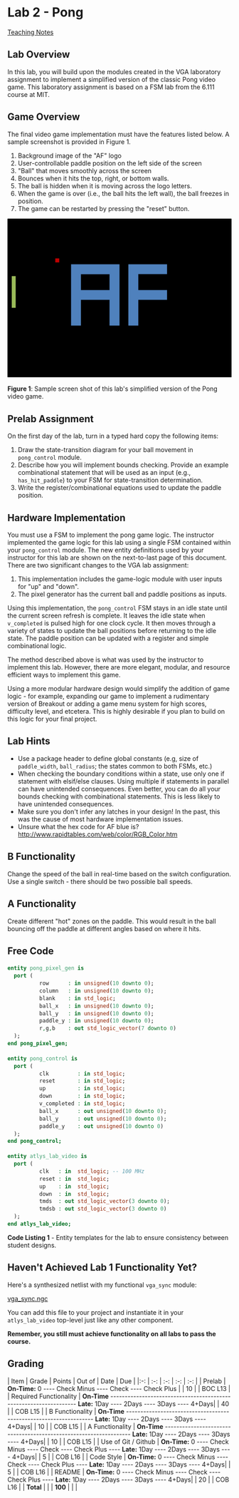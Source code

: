 # Lab 2 - Pong

[Teaching Notes](notes.html)

## Lab Overview

In this lab, you will build upon the modules created in the VGA laboratory assignment to implement a simplified version of the classic Pong video game.  This laboratory assignment is based on a FSM lab from the 6.111 course at MIT.

## Game Overview

The final video game implementation must have the features listed below.  A sample screenshot is provided in Figure 1.

1. Background image of the "AF" logo
2. User-controllable paddle position on the left side of the screen
3. "Ball" that moves smoothly across the screen
  1. Bounces when it hits the top, right, or bottom walls.
  2. The ball is hidden when it is moving across the logo letters.
  3. When the game is over (i.e., the ball hits the left wall), the ball freezes in position.
4. The game can be restarted by pressing the "reset" button.

![Figure 1](figure1.jpg)

**Figure 1**: Sample screen shot of this lab's simplified version of the Pong video game.

## Prelab Assignment

On the first day of the lab, turn in a typed hard copy the following items:

1. Draw the state-transition diagram for your ball movement in `pong_control` module.
2. Describe how you will implement bounds checking.  Provide an example combinational statement that will be used as an input (e.g., `has_hit_paddle`) to your FSM for state-transition determination.
3. Write the register/combinational equations used to update the paddle position.

## Hardware Implementation

You must use a FSM to implement the pong game logic.  The instructor implemented the game logic for this lab using a single FSM contained within your `pong_control` module.  The new entity definitions used by your instructor for this lab are shown on the next-to-last page of this document.  There are two significant changes to the VGA lab assignment:

1. This implementation includes the game-logic module with user inputs for "up" and "down".
2. The pixel generator has the current ball and paddle positions as inputs.

Using this implementation, the `pong_control` FSM stays in an idle state until the current screen refresh is complete.  It leaves the idle state when `v_completed` is pulsed high for one clock cycle.  It then moves through a variety of states to update the ball positions before returning to the idle state.  The paddle position can be updated with a register and simple combinational logic.

The method described above is what was used by the instructor to implement this lab.  However, there are more elegant, modular, and resource efficient ways to implement this game.

Using a more modular hardware design would simplify the addition of game logic - for example, expanding our game to implement a rudimentary version of Breakout or adding a game menu system for high scores, difficulty level, and etcetera.  This is highly desirable if you plan to build on this logic for your final project.

## Lab Hints

- Use a package header to define global constants (e.g, size of `paddle_width`, `ball_radius`; the states common to both FSMs, etc.)
- When checking the boundary conditions within a state, use only one if statement with elsif/else clauses.  Using multiple if statements in parallel can have unintended consequences.  Even better, you can do all your bounds checking with combinational statements.  This is less likely to have unintended consequences.
- Make sure you don't infer any latches in your design!  In the past, this was the cause of most hardware implementation issues.
- Unsure what the hex code for AF blue is?  http://www.rapidtables.com/web/color/RGB_Color.htm

## B Functionality

Change the speed of the ball in real-time based on the switch configuration.  Use a single switch - there should be two possible ball speeds.

## A Functionality

Create different "hot" zones on the paddle.  This would result in the ball bouncing off the paddle at different angles based on where it hits.

## Free Code

```vhdl
entity pong_pixel_gen is
  port (
          row      : in unsigned(10 downto 0);
          column   : in unsigned(10 downto 0);
          blank    : in std_logic;
          ball_x   : in unsigned(10 downto 0);
          ball_y   : in unsigned(10 downto 0);
          paddle_y : in unsigned(10 downto 0);
          r,g,b    : out std_logic_vector(7 downto 0)
  );
end pong_pixel_gen;

entity pong_control is
  port (
          clk         : in std_logic;
          reset       : in std_logic;
          up          : in std_logic;
          down        : in std_logic;
          v_completed : in std_logic;
          ball_x      : out unsigned(10 downto 0);
          ball_y      : out unsigned(10 downto 0);
          paddle_y    : out unsigned(10 downto 0)
  );
end pong_control;

entity atlys_lab_video is
  port (
          clk   : in  std_logic; -- 100 MHz
          reset : in  std_logic;
          up    : in  std_logic;
          down  : in  std_logic;
          tmds  : out std_logic_vector(3 downto 0);
          tmdsb : out std_logic_vector(3 downto 0)
  );
end atlys_lab_video;
```

**Code Listing 1** - Entity templates for the lab to ensure consistency between student designs.

## Haven't Achieved Lab 1 Functionality Yet?

Here's a synthesized netlist with my functional `vga_sync` module:

[vga_sync.ngc](vga_sync.ngc)

You can add this file to your project and instantiate it in your `atlys_lab_video` top-level just like any other component.

**Remember, you still must achieve functionality on all labs to pass the course.**

## Grading

| Item | Grade | Points | Out of | Date | Due |
|:-: | :-: | :-: | :-: | :-: |
| Prelab | **On-Time:** 0 ---- Check Minus ---- Check ---- Check Plus | | 10 | | BOC L13 |
| Required Functionality | **On-Time** ------------------------------------------------------------------ **Late:** 1Day ---- 2Days ---- 3Days ---- 4+Days| | 40 | | COB L15 |
| B Functionality | **On-Time** ------------------------------------------------------------------ **Late:** 1Day ---- 2Days ---- 3Days ---- 4+Days| | 10 | | COB L15 |
| A Functionality | **On-Time** ------------------------------------------------------------------ **Late:** 1Day ---- 2Days ---- 3Days ---- 4+Days| | 10 | | COB L15 |
| Use of Git / Github | **On-Time:** 0 ---- Check Minus ---- Check ---- Check Plus ---- **Late:** 1Day ---- 2Days ---- 3Days ---- 4+Days| | 5 | | COB L16 |
| Code Style | **On-Time:** 0 ---- Check Minus ---- Check ---- Check Plus ---- **Late:** 1Day ---- 2Days ---- 3Days ---- 4+Days| | 5 | | COB L16 |
| README | **On-Time:** 0 ---- Check Minus ---- Check ---- Check Plus ---- **Late:** 1Day ---- 2Days ---- 3Days ---- 4+Days| | 20 | | COB L16 |
| **Total** | | | **100** | | |
